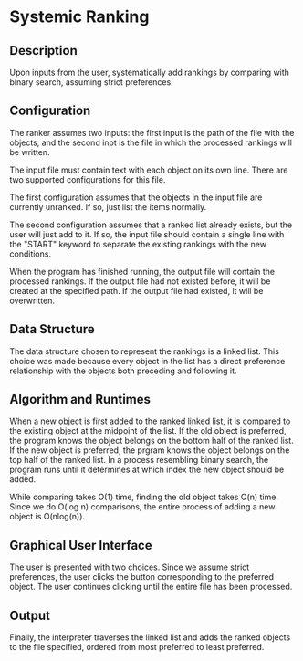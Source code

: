# Systemic Ranking

## Description
Upon inputs from the user, systematically add rankings by comparing with binary search, assuming strict preferences.


## Configuration
The ranker assumes two inputs: the first input is the path of the file with the objects, and the second inpt is the file in which the processed rankings will be written.

The input file must contain text with each object on its own line. There are two supported configurations for this file.

The first configuration assumes that the objects in the input file are currently unranked. If so, just list the items normally.

The second configuration assumes that a ranked list already exists, but the user will just add to it. If so, the input file should contain a single line with the "START" keyword to separate the existing rankings with the new conditions.

When the program has finished running, the output file will contain the processed rankings. If the output file had not existed before, it will be created at the specified path. If the output file had existed, it will be overwritten.


## Data Structure
The data structure chosen to represent the rankings is a linked list. This choice was made because every object in the list has a direct preference relationship with the objects both preceding and following it.


## Algorithm and Runtimes
When a new object is first added to the ranked linked list, it is compared to the existing object at the midpoint of the list. If the old object is preferred, the program knows the object belongs on the bottom half of the ranked list. If the new object is preferred, the prgram knows the object belongs on the top half of the ranked list. In a process resembling binary search, the program runs until it determines at which index the new object should be added.

While comparing takes O(1) time, finding the old object takes O(n) time. Since we do O(log n) comparisons, the entire process of adding a new object is O(nlog(n)).


## Graphical User Interface
The user is presented with two choices. Since we assume strict preferences, the user clicks the button corresponding to the preferred object. The user continues clicking until the entire file has been processed.


## Output
Finally, the interpreter traverses the linked list and adds the ranked objects to the file specified, ordered from most preferred to least preferred.